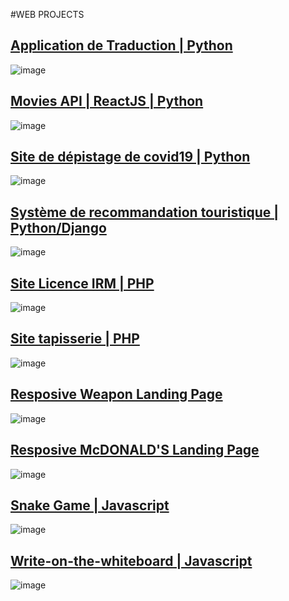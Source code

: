 #WEB PROJECTS

## [Application de Traduction | Python ](https://groupe4.pythonanywhere.com/)
![image](https://i.postimg.cc/gkbpy6rq/image.png)

## [Movies API | ReactJS | Python ](https://6339e354bf4c251a78a33f49--unique-rugelach-178bbd.netlify.app)
![image](![movies](https://user-images.githubusercontent.com/60442896/193472454-0e92605a-d424-4991-be2c-13f11807f244.png)
)

## [Site de dépistage de covid19 | Python ](https://m-mourouh.github.io/Covid-19-Detection-Web-Application/templates)
![image](https://i.postimg.cc/XvS94LvB/image.png)

## [Système de recommandation touristique | Python/Django](https://github.com/m-mourouh/Syst-me-Recommendation)
![image](https://i.postimg.cc/wB8d9Vjn/image.png)

## [Site Licence IRM | PHP ](https://licenceirm2021.000webhostapp.com)
![image](https://i.postimg.cc/g2fPgX2K/image.png)


## [Site tapisserie | PHP](https://badikdecoroyal.000webhostapp.com/)
![image](https://i.postimg.cc/52wvf8dj/image.png)

## [Resposive Weapon Landing Page ](https://m-mourouh.github.io/-Responsive-Website-With-HTML-CSS/weapon_website)
![image](https://i.postimg.cc/zXSn8MMm/image.png)

## [Resposive McDONALD'S Landing Page ](https://m-mourouh.github.io/McDONALD-S-Landing-Page-Header/Landing%20page/)
![image](https://i.ytimg.com/vi/K_IjMCDdYNQ/hq720.jpg)

## [Snake Game | Javascript](https://m-mourouh.github.io/Snake-Game-Using-Javascript-OOP/Snake/)
![image](https://i.postimg.cc/JnyqtgLP/bs.png)

## [Write-on-the-whiteboard | Javascript](https://m-mourouh.github.io/Write-on-the-whiteboard-project-With-Javascript-canvas/)
![image](https://i.postimg.cc/gjg8DHmn/Screenshot-278.png)

